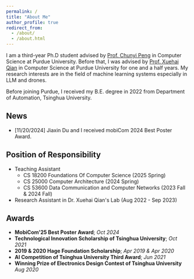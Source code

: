 ```yaml
---
permalink: /
title: "About Me"
author_profile: true
redirect_from: 
  - /about/
  - /about.html
---
```


I am a third-year Ph.D student advised by [Prof. Chunyi Peng](https://www.cs.purdue.edu/homes/chunyi/) in Computer Science at Purdue University. Before that, I was advised by [Prof. Xuehai Qian](https://hpc.cs.tsinghua.edu.cn/en/info/1537/2730.htm) in Computer Science at Purdue University for one and a half years. My research interests are in the field of machine learning systems especially in LLM and drones.

Before joining Purdue, I received my B.E. degree in 2022 from Department of Automation, Tsinghua University.

## News
- [11/20/2024] Jiaxin Du and I received mobiCom 2024 Best Poster Award.

## Position of Responsibility
- Teaching Assistant
	- CS 18200 Foundations Of Computer Science (2025 Spring)
	- CS 25000 Computer Architecture  (2024 Spring)
	- CS 53600 Data Communication and Computer Networks  (2023 Fall & 2024 Fall)
- Research Assistant in Dr. Xuehai Qian's Lab  (Aug 2022 - Sep 2023)

## Awards
- **MobiCom'25 Best Poster Award**;   _Oct 2024_
- **Technological Innovation Scholarship of Tsinghua University**;   _Oct 2021_
- **2019 & 2020 Hage Foundation Scholarship**;   _Apr 2019 & Apr 2020_
- **AI Competition of Tsinghua University Third Award**;  _Jun 2021_
- **Winning Prize of Electronics Design Contest of Tsinghua University**  _Aug 2020_
